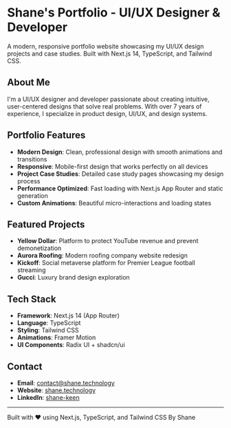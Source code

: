 # Shane's Portfolio - UI/UX Designer & Developer

A modern, responsive portfolio website showcasing my UI/UX design projects and case studies. Built with Next.js 14, TypeScript, and Tailwind CSS.

## About Me

I'm a UI/UX designer and developer passionate about creating intuitive, user-centered designs that solve real problems. With over 7 years of experience, I specialize in product design, UI/UX, and design systems.

## Portfolio Features

- **Modern Design**: Clean, professional design with smooth animations and transitions
- **Responsive**: Mobile-first design that works perfectly on all devices
- **Project Case Studies**: Detailed case study pages showcasing my design process
- **Performance Optimized**: Fast loading with Next.js App Router and static generation
- **Custom Animations**: Beautiful micro-interactions and loading states

## Featured Projects

- **Yellow Dollar**: Platform to protect YouTube revenue and prevent demonetization
- **Aurora Roofing**: Modern roofing company website redesign
- **Kickoff**: Social metaverse platform for Premier League football streaming
- **Gucci**: Luxury brand design exploration

## Tech Stack

- **Framework**: Next.js 14 (App Router)
- **Language**: TypeScript
- **Styling**: Tailwind CSS
- **Animations**: Framer Motion
- **UI Components**: Radix UI + shadcn/ui

## Contact

- **Email**: contact@shane.technology
- **Website**: [shane.technology](https://shane.technology)
- **LinkedIn**: [shane-keen](https://www.linkedin.com/in/shane-keen/)

---

Built with ❤️ using Next.js, TypeScript, and Tailwind CSS
By Shane
